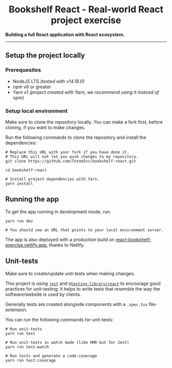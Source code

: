 <div>
  <h1 align="center">Bookshelf React - Real-world React project exercise</h1>

  <strong>
    Building a full React application with React ecosystem.
  </strong>
</div>

<hr />

## Setup the project locally

### Prerequesites

- NodeJS LTS _(tested with v14.18.0)_
- npm v6 or greater
- Yarn v1 _(project created with Yarn, we recommend using it instead of npm)_

### Setup local environment

Make sure to clone the repository locally. You can make a fork first, before cloning, if you want to make changes.

Run the following commands to clone the repository and install the dependencies:

```shell
# Replace this URL with your fork if you have done it.
# This URL will not let you push changes to my repository.
git clone https://github.com/TotomInc/bookshelf-react.git

cd bookshelf-react

# Install project dependencies with Yarn.
yarn install
```

## Running the app

To get the app running in development mode, run:

```shell
yarn run dev

# You should see an URL that points to your local environment server.
```

The app is also deployed with a production build on [react-bookshelf-exercise.netlify.app](https://react-bookshelf-exercise.netlify.app/), thanks to Netlify.

## Unit-tests

Make sure to create/update unit-tests when making changes.

This project is using [`jest`](https://jestjs.io/) and [`@testing-library/react`](https://testing-library.com/docs/react-testing-library/intro/) to encourage good practices for unit-testing: it helps to write tests that resemble the way the software/website is used by clients.

Generally tests are created alongside components with a `.spec.tsx` file-extension.

You can run the following commands for unit-tests:

```shell
# Run unit-tests
yarn run test

# Run unit-tests in watch mode (like HMR but for Jest)
yarn run test:watch

# Run tests and generate a code-coverage
yarn run test:coverage
```
